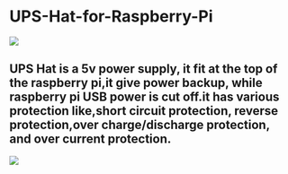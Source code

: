 # UPS-Hat-for-Raspberry-Pi
<img src= "https://github.com/sbcshop/UPS-Hat-for-Raspberry-Pi/blob/main/Images/banner.png" />

## UPS Hat is a 5v power supply, it fit at the top of the raspberry pi,it give power backup, while raspberry pi USB power is cut off.it has various protection like,short circuit protection, reverse protection,over charge/discharge protection, and over current protection.
<img src= "https://github.com/sbcshop/UPS-Hat-for-Raspberry-Pi/blob/main/Images/inout-voltage.png" />
